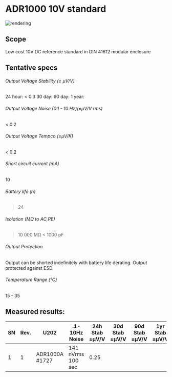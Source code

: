# ADR1000 10V standard

![rendering](https://github.com/marcoreps/ADRmu/raw/main/images/render.png)

## Scope
Low cost 10V DC reference standard in DIN 41612 modular enclosure

## Tentative specs
###### Output Voltage Stability (± µV/V)
24 hour: < 0.3
30 day:
90 day:
1 year:
###### Output Voltage Noise (0.1 - 10 Hz)(±µV/V rms)
< 0.2
###### Output Voltage Tempco (±µV/K)
< 0.2
###### Short circuit current (mA)
10
###### Battery life (h)
> 24
###### Isolation (MΩ to AC,PE)
> 10 000 MΩ
< 1000 pF
###### Output Protection
Output can be shorted indefinitely with battery life derating.
Output protected against ESD.
###### Temperature Range (°C)
15 - 35


## Measured results:
| SN | Rev. |      U202      |   .1-10Hz Noise   | 24h Stab ±µV/V | 30d Stab ±µV/V | 90d Stab ±µV/V | 1yr Stab ±µV/V |
| -- | ---- | -------------- | ----------------- | -------------- | -------------- | -------------- | -------------- |
| 1  |   1  | ADR1000A #1727 | 141 nVrms 100 sec |      0.25      |                |                |                |
